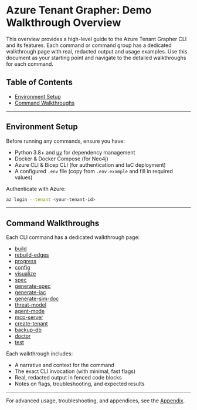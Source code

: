 # Azure Tenant Grapher: Demo Walkthrough Overview

This overview provides a high-level guide to the Azure Tenant Grapher CLI and its features. Each command or command group has a dedicated walkthrough page with real, redacted output and usage examples. Use this document as your starting point and navigate to the detailed walkthroughs for each command.

## Table of Contents

- [Environment Setup](#environment-setup)
- [Command Walkthroughs](#command-walkthroughs)

---

## Environment Setup

Before running any commands, ensure you have:

- Python 3.8+ and [uv](https://docs.astral.sh/uv/) for dependency management
- Docker & Docker Compose (for Neo4j)
- Azure CLI & Bicep CLI (for authentication and IaC deployment)
- A configured `.env` file (copy from `.env.example` and fill in required values)

Authenticate with Azure:

```bash
az login --tenant <your-tenant-id>
```

---

## Command Walkthroughs

Each CLI command has a dedicated walkthrough page:

- [build](commands/build.md)
- [rebuild-edges](commands/rebuild-edges.md)
- [progress](commands/progress.md)
- [config](commands/config.md)
- [visualize](commands/visualize.md)
- [spec](commands/spec.md)
- [generate-spec](commands/generate-spec.md)
- [generate-iac](commands/generate-iac.md)
- [generate-sim-doc](commands/generate-sim-doc.md)
- [threat-model](commands/threat-model.md)
- [agent-mode](commands/agent-mode.md)
- [mcp-server](commands/mcp-server.md)
- [create-tenant](commands/create-tenant.md)
- [backup-db](commands/backup-db.md)
- [doctor](commands/doctor.md)
- [test](commands/test.md)

Each walkthrough includes:

- A narrative and context for the command
- The exact CLI invocation (with minimal, fast flags)
- Real, redacted output in fenced code blocks
- Notes on flags, troubleshooting, and expected results

---

For advanced usage, troubleshooting, and appendices, see the [Appendix](commands/appendix.md).
